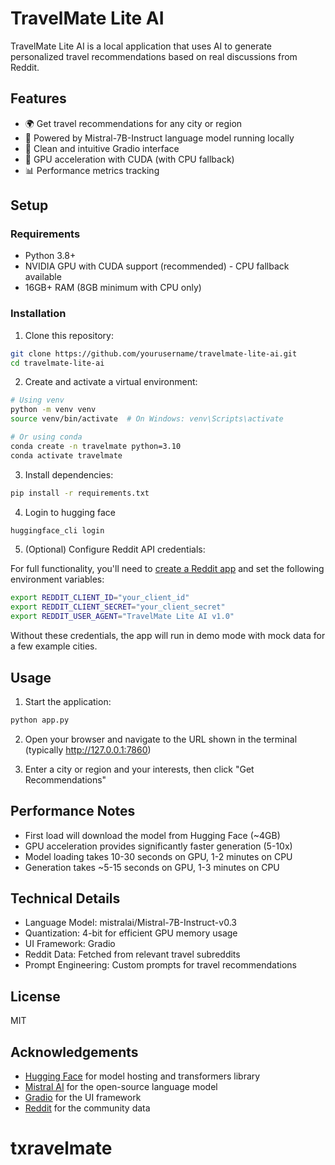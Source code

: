 # TravelMate Lite AI

TravelMate Lite AI is a local application that uses AI to generate personalized travel recommendations based on real discussions from Reddit.

## Features

- 🌍 Get travel recommendations for any city or region
- 🧠 Powered by Mistral-7B-Instruct language model running locally
- 📱 Clean and intuitive Gradio interface
- 🚀 GPU acceleration with CUDA (with CPU fallback)
- 📊 Performance metrics tracking

## Setup

### Requirements

- Python 3.8+
- NVIDIA GPU with CUDA support (recommended) - CPU fallback available
- 16GB+ RAM (8GB minimum with CPU only)

### Installation

1. Clone this repository:

```bash
git clone https://github.com/yourusername/travelmate-lite-ai.git
cd travelmate-lite-ai
```

2. Create and activate a virtual environment:

```bash
# Using venv
python -m venv venv
source venv/bin/activate  # On Windows: venv\Scripts\activate

# Or using conda
conda create -n travelmate python=3.10
conda activate travelmate
```

3. Install dependencies:

```bash
pip install -r requirements.txt
```

4. Login to hugging face

```bash
huggingface_cli login
```

5. (Optional) Configure Reddit API credentials:

For full functionality, you'll need to [create a Reddit app](https://www.reddit.com/prefs/apps) and set the following environment variables:

```bash
export REDDIT_CLIENT_ID="your_client_id"
export REDDIT_CLIENT_SECRET="your_client_secret"
export REDDIT_USER_AGENT="TravelMate Lite AI v1.0"
```

Without these credentials, the app will run in demo mode with mock data for a few example cities.

## Usage

1. Start the application:

```bash
python app.py
```

2. Open your browser and navigate to the URL shown in the terminal (typically http://127.0.0.1:7860)

3. Enter a city or region and your interests, then click "Get Recommendations"

## Performance Notes

- First load will download the model from Hugging Face (~4GB)
- GPU acceleration provides significantly faster generation (5-10x)
- Model loading takes 10-30 seconds on GPU, 1-2 minutes on CPU
- Generation takes ~5-15 seconds on GPU, 1-3 minutes on CPU

## Technical Details

- Language Model: mistralai/Mistral-7B-Instruct-v0.3
- Quantization: 4-bit for efficient GPU memory usage
- UI Framework: Gradio
- Reddit Data: Fetched from relevant travel subreddits
- Prompt Engineering: Custom prompts for travel recommendations

## License

MIT

## Acknowledgements

- [Hugging Face](https://huggingface.co/) for model hosting and transformers library
- [Mistral AI](https://mistral.ai/) for the open-source language model
- [Gradio](https://gradio.app/) for the UI framework
- [Reddit](https://www.reddit.com/) for the community data
# txravelmate
